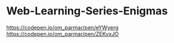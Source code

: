 # Web-Learning-Series-Enigmas
https://codepen.io/om_parmar/pen/eYWyerg
https://codepen.io/om_parmar/pen/ZEKvxJO
